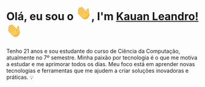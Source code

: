 # Olá, eu sou o <img src="https://raw.githubusercontent.com/ABSphreak/ABSphreak/master/gifs/Hi.gif" width="40px" />, I'm <a href="https://github.com/robert-z" target="_blank">Kauan Leandro!</a> <img src="https://raw.githubusercontent.com/ABSphreak/ABSphreak/master/gifs/Hi.gif" width="40px" />
Tenho 21 anos e sou estudante do curso de Ciência da Computação, atualmente no 7º semestre. Minha paixão por tecnologia é o que me motiva a estudar e me aprimorar todos os dias. Meu foco está em aprender novas tecnologias e ferramentas que me ajudem a criar soluções inovadoras e práticas. 💡
